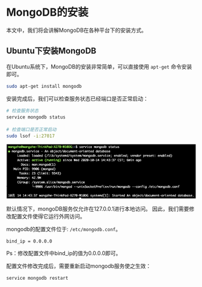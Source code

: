 # MongoDB的安装

本文中，我们将会讲解MongoDB在各种平台下的安装方式。

## Ubuntu下安装MongoDB

在Ubuntu系统下，MongoDB的安装非常简单，可以直接使用 `apt-get` 命令安装即可。

```bash
sudo apt-get install mongodb
```

安装完成后，我们可以检查服务状态已经端口是否正常启动：

```bash
# 检查服务状态
service mongodb status

# 检查端口是否正常启动
sudo lsof -i:27017
```

![mongodb status](./picture/install1.png)

默认情况下，mongoDB服务仅允许在127.0.0.1进行本地访问。
因此，我们需要修改配置文件使得它运行外网访问。

mongodb的配置文件位于: `/etc/mongodb.conf`。

```
bind_ip = 0.0.0.0
```

Ps：修改配置文件中bind_ip的值为0.0.0.0即可。

配置文件修改完成后，需要重新启动mongodb服务使之生效：

```bash
service mongodb restart
```
